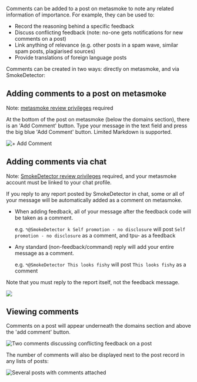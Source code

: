 Comments can be added to a post on metasmoke to note any related information of importance. For example, they can be used to:

* Record the reasoning behind a specific feedback
* Discuss conflicting feedback (note: no-one gets notifications for new comments on a post)
* Link anything of relevance (e.g. other posts in a spam wave, similar spam posts, plagiarised sources)
* Provide translations of foreign language posts

Comments can be created in two ways: directly on metasmoke, and via SmokeDetector:

## Adding comments to a post on metasmoke

Note: [metasmoke review privileges](https://charcoal-se.org/smokey/Privileges#reviewer-ms) required

At the bottom of the post on metasmoke (below the domains section), there is an 'Add Comment' button. Type your message in the text field and press the big blue 'Add Comment' button. Limited Markdown is supported.

![+ Add Comment](https://i.stack.imgur.com/v6YUB.png)

## Adding comments via chat

Note: [SmokeDetector review privileges](https://charcoal-se.org/smokey/Privileges#smokedetector-privileges-sd) required, and your metasmoke account must be linked to your chat profile.

If you reply to any report posted by SmokeDetector in chat, some or all of your message will be automatically added as a comment on metasmoke.

* When adding feedback, all of your message after the feedback code will be taken as a comment.

  e.g. `↰@SmokeDetector k Self promotion - no disclosure` will post `Self promotion - no disclosure` as a comment, and tpu- as a feedback

* Any standard (non-feedback/command) reply will add your entire message as a comment.

  e.g. `↰@SmokeDetector This looks fishy` will post `This looks fishy` as a comment

Note that you must reply to the report itself, not the feedback message.

![](https://i.stack.imgur.com/ZQO7S.png)

## Viewing comments

Comments on a post will appear underneath the domains section and above the 'add comment' button.

![Two comments discussing conflicting feedback on a post](https://i.stack.imgur.com/NzR1f.png)

The number of comments will also be displayed next to the post record in any lists of posts:

![Several posts with comments attached](https://i.stack.imgur.com/1DYQp.png)